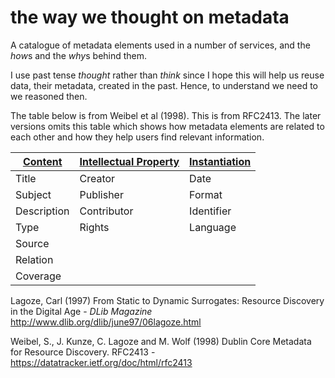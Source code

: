 # the way we thought on metadata

A catalogue of metadata elements used in a number of services, and the
*how*s and the *why*s behind them.

I use past tense *thought* rather than *think* since I hope this will
help us reuse data, their metadata, created in the past. Hence, to
understand we need to we reasoned then.

The table below is from Weibel et al (1998). This is from RFC2413. The
later versions omits this table which shows how metadata elements are
related to each other and how they help users find relevant
information.


|[Content](content/README.md)|[Intellectual Property](intellectual-property/README.md)|[Instantiation](instantion/README.md)|
| ------------ |:--------------------- |:------------- |
| Title        | Creator               | Date          |
| Subject      | Publisher             | Format        |
| Description  | Contributor           | Identifier    |
| Type         | Rights                | Language      |
| Source       |
| Relation     |
| Coverage     |


Lagoze, Carl (1997) From Static to Dynamic Surrogates: Resource Discovery in the Digital Age - *DLib Magazine* 
http://www.dlib.org/dlib/june97/06lagoze.html

Weibel, S., J. Kunze, C. Lagoze and M. Wolf (1998) Dublin Core Metadata for Resource Discovery. RFC2413 -
https://datatracker.ietf.org/doc/html/rfc2413
                                                   














